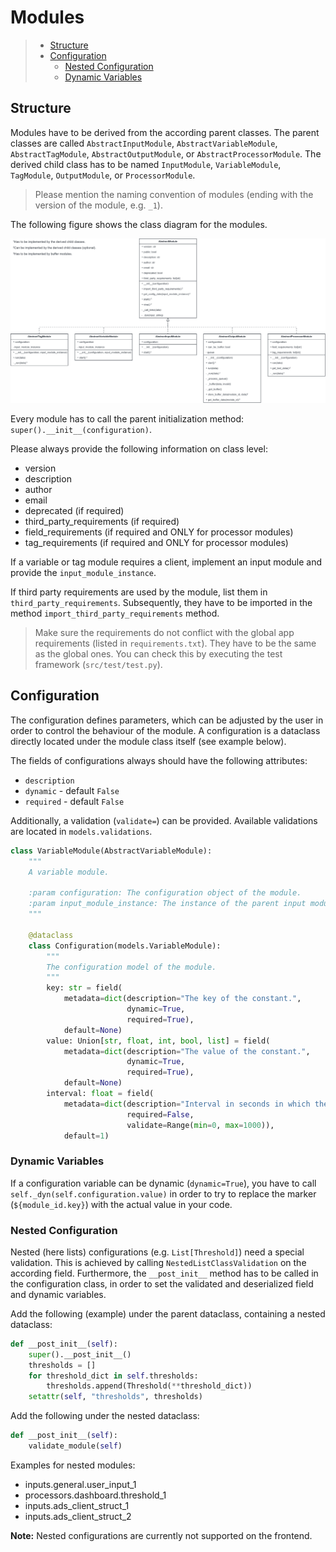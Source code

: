# Modules

> * [Structure](#structure)
> * [Configuration](#configuration)
>   * [Nested Configuration](#nested-configuration)
>   * [Dynamic Variables](#dynamic-variables)

## Structure

Modules have to be derived from the according parent classes. The parent classes are called `AbstractInputModule`, 
`AbstractVariableModule`, `AbstractTagModule`, `AbstractOutputModule`, or `AbstractProcessorModule`. 
The derived child class has to be named `InputModule`, `VariableModule`, `TagModule`, `OutputModule`, 
or `ProcessorModule`. 

> Please mention the naming convention of modules (ending with the version of the module, e.g. `_1`).

The following figure shows the class diagram for the modules.

![Classes](../../docs/figures/classes.png)

Every module has to call the parent initialization method: `super().__init__(configuration)`.

Please always provide the following information on class level:

- version
- description
- author
- email
- deprecated (if required)
- third_party_requirements (if required)
- field_requirements (if required and ONLY for processor modules)
- tag_requirements (if required and ONLY for processor modules)

If a variable or tag module requires a client, implement an input module and provide the `input_module_instance`. 

If third party requirements are used by the module, list them in `third_party_requirements`.
Subsequently, they have to be imported in the method `import_third_party_requirements` method.

> Make sure the requirements do not conflict with the global app requirements (listed in `requirements.txt`).
> They have to be the same as the global ones. You can check this by executing the test framework (`src/test/test.py`).

## Configuration

The configuration defines parameters, which can be adjusted by the user in order to control the behaviour of the module.
A configuration is a dataclass directly located under the module class itself (see example below).

The fields of configurations always should have the following attributes:

- `description`
- `dynamic` - default `False`
- `required` - default `False`

Additionally, a validation (`validate=`) can be provided. Available validations are located in `models.validations`. 

```python
class VariableModule(AbstractVariableModule):
    """
    A variable module.

    :param configuration: The configuration object of the module.
    :param input_module_instance: The instance of the parent input module if it exists.
    """
    
    @dataclass
    class Configuration(models.VariableModule):
        """
        The configuration model of the module.
        """
        key: str = field(
            metadata=dict(description="The key of the constant.",
                          dynamic=True,
                          required=True),
            default=None)
        value: Union[str, float, int, bool, list] = field(
            metadata=dict(description="The value of the constant.",
                          dynamic=True,
                          required=True),
            default=None)
        interval: float = field(
            metadata=dict(description="Interval in seconds in which the module provides the constants.",
                          required=False,
                          validate=Range(min=0, max=1000)),
            default=1)
```

### Dynamic Variables

If a configuration variable can be dynamic (`dynamic=True`), you have to call `self._dyn(self.configuration.value)`
in order to try to replace the marker (`${module_id.key}`) with the actual value in your code.

### Nested Configuration

Nested (here lists) configurations (e.g. `List[Threshold]`) need a special validation. This is achieved by
calling `NestedListClassValidation` on the according field. 
Furthermore, the `__post_init__` method has to be called in the configuration class, 
in order to set the validated and deserialized field and dynamic variables.

Add the following (example) under the parent dataclass, containing a nested dataclass:

```python
def __post_init__(self):
    super().__post_init__()
    thresholds = []
    for threshold_dict in self.thresholds:
        thresholds.append(Threshold(**threshold_dict))
    setattr(self, "thresholds", thresholds)
```

Add the following under the nested dataclass:

```python
def __post_init__(self):
    validate_module(self)
```

Examples for nested modules:

- inputs.general.user_input_1
- processors.dashboard.threshold_1
- inputs.ads_client_struct_1
- inputs.ads_client_struct_2

**Note:** Nested configurations are currently not supported on the frontend.
